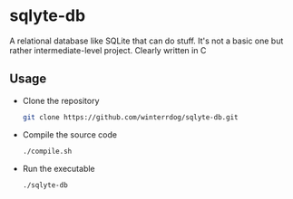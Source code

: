 # sqlyte-db

A relational database like SQLite that can do stuff. It's not a basic one but rather intermediate-level project. Clearly written in C

## Usage

- Clone the repository

  ```sh
  git clone https://github.com/winterrdog/sqlyte-db.git
  ```

- Compile the source code

  ```sh
  ./compile.sh
  ```

- Run the executable
  ```sh
  ./sqlyte-db
  ```
